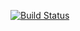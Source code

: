 [![Build Status](https://travis-ci.com/ut-ims-robotics-sandbox/robert_v_sandbox.svg?branch=master)](https://travis-ci.com/ut-ims-robotics-sandbox/robert_v_sandbox)